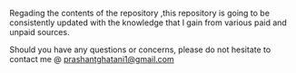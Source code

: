 Regading the contents of the repository ,this repository is going to be consistently updated with the knowledge that I gain from various paid and unpaid sources. 

Should you have any questions or concerns, please do not hesitate to contact me @ prashantghatani1@gmail.com
